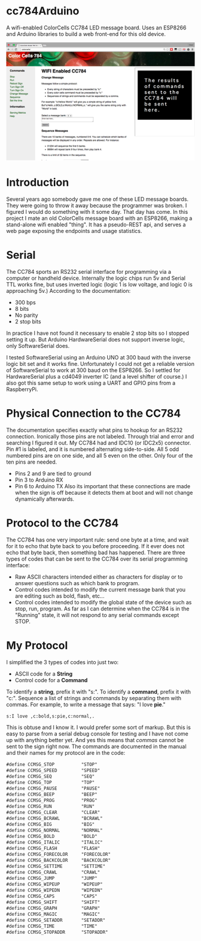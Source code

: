 # cc784Arduino
A wifi-enabled ColorCells CC784 LED message board. Uses an ESP8266 and Arduino libraries to build a web front-end for this old device.

![alt text](screenshots/esp8266_cc784.png "This is web page is completely served from the ESP8266 itself, except for the background image.")

# Introduction
Several years ago somebody gave me one of these LED message boards. They were going to throw it away because the programmer was broken. I figured I would do something with it some day. That day has come. In this project I mate an old ColorCells message board with an ESP8266, making a stand-alone wifi enabled "thing". It has a pseudo-REST api, and serves a web page exposing the endpoints and usage statistics.

# Serial
The CC784 sports an RS232 serial interface for programming via a computer or handheld device. Internally the logic chips run 5v and Serial TTL works fine, but uses inverted logic (logic 1 is low voltage, and logic 0 is approaching 5v.) According to the documentation:
* 300 bps
* 8 bits
* No parity
* 2 stop bits

In practice I have not found it necessary to enable 2 stop bits so I stopped setting it up. But Arduino HardwareSerial does not support inverse logic, only SoftwareSerial does.

I tested SoftwareSerial using an Arduino UNO at 300 baud with the inverse logic bit set and it works fine. Unfortunately I could not get a reliable version of SoftwareSerial to work at 300 baud on the ESP8266. So I settled for HardwareSerial plus a cd4049 inverter IC (and a level shifter of course.) I also got this same setup to work using a UART and GPIO pins from a RaspberryPi.

# Physical Connection to the CC784
The documentation specifies exactly what pins to hookup for an RS232 connection. Ironically those pins are not labeled. Through trial and error and searching I figured it out. My CC784 had and IDC10 (or IDC2x5) connector. Pin #1 is labeled, and it is numbered alternating side-to-side. All 5 odd numbered pins are on one side, and all 5 even on the other. Only four of the ten pins are needed.
* Pins 2 and 9 are tied to ground
* Pin 3 to Arduino RX
* Pin 6 to Arduino TX
Also its important that these connections are made when the sign is off because it detects them at boot and will not change dynamically afterwards.

# Protocol to the CC784
The CC784 has one very important rule: send one byte at a time, and wait for it to echo that byte back to you before proceeding. If it ever does not echo that byte back, then something bad has happened. There are three types of codes that can be sent to the CC784 over its serial programming interface:
* Raw ASCII characters intended either as characters for display or to answer questions such as which bank to program.
* Control codes intended to modify the current message bank that you are editing such as bold, flash, etc...
* Control codes intended to modify the global state of the device such as stop, run, program.
As far as I can determine when the CC784 is in the "Running" state, it will not respond to any serial commands except STOP.

# My Protocol
I simplified the 3 types of codes into just two:
* ASCII code for a **String**
* Control code for a **Command**

To identify a **string**, prefix it with "s:".  To identify a **command**, prefix it with "c:". Sequence a list of strings and commands by separating them with commas.  For example, to write a message that says: "I love **pie**."

```
s:I love ,c:bold,s:pie,c:normal,.
```

This is obtuse and I know it. I would prefer some sort of markup. But this is easy to parse from a serial debug console for testing and I have not come up with anything better yet. And yes this means that *commas* cannot be sent to the sign right now. The commands are documented in the manual and their names for my protocol are in the code:

```Arduino
#define CCMSG_STOP          "STOP"
#define CCMSG_SPEED         "SPEED"
#define CCMSG_SEQ           "SEQ"
#define CCMSG_TOP           "TOP"
#define CCMSG_PAUSE         "PAUSE"
#define CCMSG_BEEP          "BEEP"
#define CCMSG_PROG          "PROG"
#define CCMSG_RUN           "RUN"
#define CCMSG_CLEAR         "CLEAR"
#define CCMSG_BCRAWL        "BCRAWL"
#define CCMSG_BIG           "BIG"
#define CCMSG_NORMAL        "NORMAL"
#define CCMSG_BOLD          "BOLD"
#define CCMSG_ITALIC        "ITALIC"
#define CCMSG_FLASH         "FLASH"
#define CCMSG_FORECOLOR     "FORECOLOR"
#define CCMSG_BACKCOLOR     "BACKCOLOR"
#define CCMSG_SETTIME       "SETTIME"
#define CCMSG_CRAWL         "CRAWL"
#define CCMSG_JUMP          "JUMP"
#define CCMSG_WIPEUP        "WIPEUP"
#define CCMSG_WIPEDN        "WIPEDN"
#define CCMSG_CAPS          "CAPS"
#define CCMSG_SHIFT         "SHIFT"
#define CCMSG_GRAPH         "GRAPH"
#define CCMSG_MAGIC         "MAGIC"
#define CCMSG_SETADDR       "SETADDR"
#define CCMSG_TIME          "TIME"
#define CCMSG_STOPADDR      "STOPADDR"
```


